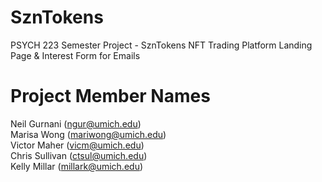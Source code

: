 # SznTokens 

PSYCH 223 Semester Project - SznTokens NFT Trading Platform
Landing Page & Interest Form for Emails

# Project Member Names 
Neil Gurnani (ngur@umich.edu) 
<br>
Marisa Wong (mariwong@umich.edu)
<br>
Victor Maher (vicm@umich.edu)
<br>
Chris Sullivan (ctsul@umich.edu)
<br>
Kelly Millar (millark@umich.edu)
